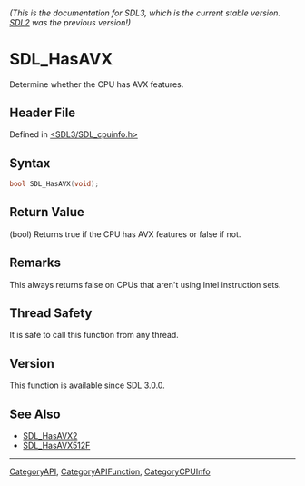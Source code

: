 ###### (This is the documentation for SDL3, which is the current stable version. [SDL2](https://wiki.libsdl.org/SDL2/) was the previous version!)
# SDL_HasAVX

Determine whether the CPU has AVX features.

## Header File

Defined in [<SDL3/SDL_cpuinfo.h>](https://github.com/libsdl-org/SDL/blob/main/include/SDL3/SDL_cpuinfo.h)

## Syntax

```c
bool SDL_HasAVX(void);
```

## Return Value

(bool) Returns true if the CPU has AVX features or false if not.

## Remarks

This always returns false on CPUs that aren't using Intel instruction sets.

## Thread Safety

It is safe to call this function from any thread.

## Version

This function is available since SDL 3.0.0.

## See Also

- [SDL_HasAVX2](SDL_HasAVX2)
- [SDL_HasAVX512F](SDL_HasAVX512F)

----
[CategoryAPI](CategoryAPI), [CategoryAPIFunction](CategoryAPIFunction), [CategoryCPUInfo](CategoryCPUInfo)

